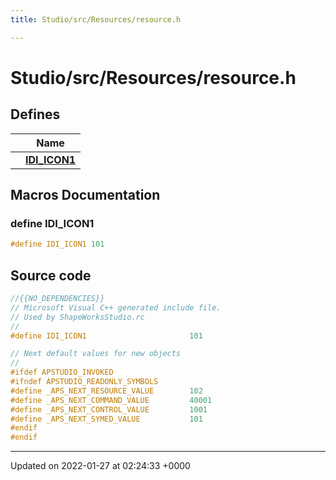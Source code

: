 ```yaml
---
title: Studio/src/Resources/resource.h

---
```


# Studio/src/Resources/resource.h



## Defines

|                | Name           |
| -------------- | -------------- |
|  | **[IDI_ICON1](../Files/resource_8h.md#define-idi-icon1)**  |




## Macros Documentation

### define IDI_ICON1

```cpp
#define IDI_ICON1 101
```


## Source code

```cpp
﻿//{{NO_DEPENDENCIES}}
// Microsoft Visual C++ generated include file.
// Used by ShapeWorksStudio.rc
//
#define IDI_ICON1                       101

// Next default values for new objects
// 
#ifdef APSTUDIO_INVOKED
#ifndef APSTUDIO_READONLY_SYMBOLS
#define _APS_NEXT_RESOURCE_VALUE        102
#define _APS_NEXT_COMMAND_VALUE         40001
#define _APS_NEXT_CONTROL_VALUE         1001
#define _APS_NEXT_SYMED_VALUE           101
#endif
#endif
```


-------------------------------

Updated on 2022-01-27 at 02:24:33 +0000
